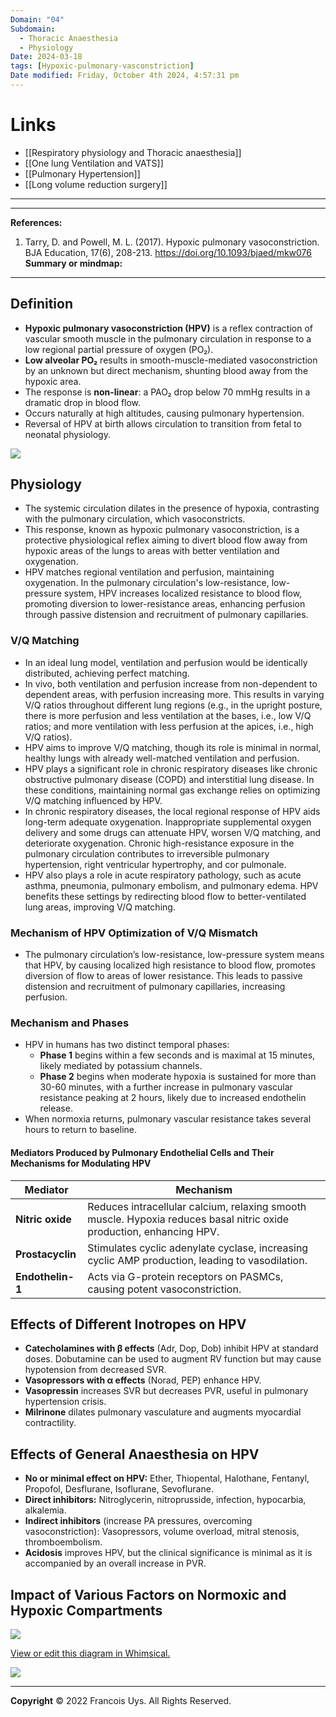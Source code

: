```yaml
---
Domain: "04"
Subdomain:
  - Thoracic Anaesthesia
  - Physiology
Date: 2024-03-18
tags: [Hypoxic-pulmonary-vasconstriction]
Date modified: Friday, October 4th 2024, 4:57:31 pm
---
```


# Links
- [[Respiratory physiology and Thoracic anaesthesia]]
- [[One lung Ventilation and VATS]]
- [[Pulmonary Hypertension]]
- [[Long volume reduction surgery]]

---

---
**References:**

1. Tarry, D. and Powell, M. L. (2017). Hypoxic pulmonary vasoconstriction. BJA Education, 17(6), 208-213. https://doi.org/10.1093/bjaed/mkw076
**Summary or mindmap:**

---------------------------------------------------------------------------------------------

## Definition
- **Hypoxic pulmonary vasoconstriction (HPV)** is a reflex contraction of vascular smooth muscle in the pulmonary circulation in response to a low regional partial pressure of oxygen (PO₂).
- **Low alveolar PO₂** results in smooth-muscle-mediated vasoconstriction by an unknown but direct mechanism, shunting blood away from the hypoxic area.
- The response is **non-linear**: a PAO₂ drop below 70 mmHg results in a dramatic drop in blood flow.
- Occurs naturally at high altitudes, causing pulmonary hypertension.
- Reversal of HPV at birth allows circulation to transition from fetal to neonatal physiology.

![](Pasted%20image%2020240304123651.png)

## Physiology
- The systemic circulation dilates in the presence of hypoxia, contrasting with the pulmonary circulation, which vasoconstricts.
- This response, known as hypoxic pulmonary vasoconstriction, is a protective physiological reflex aiming to divert blood flow away from hypoxic areas of the lungs to areas with better ventilation and oxygenation.
- HPV matches regional ventilation and perfusion, maintaining oxygenation. In the pulmonary circulation's low-resistance, low-pressure system, HPV increases localized resistance to blood flow, promoting diversion to lower-resistance areas, enhancing perfusion through passive distension and recruitment of pulmonary capillaries.

### V/Q Matching
- In an ideal lung model, ventilation and perfusion would be identically distributed, achieving perfect matching.
- In vivo, both ventilation and perfusion increase from non-dependent to dependent areas, with perfusion increasing more. This results in varying V/Q ratios throughout different lung regions (e.g., in the upright posture, there is more perfusion and less ventilation at the bases, i.e., low V/Q ratios; and more ventilation with less perfusion at the apices, i.e., high V/Q ratios).
- HPV aims to improve V/Q matching, though its role is minimal in normal, healthy lungs with already well-matched ventilation and perfusion.
- HPV plays a significant role in chronic respiratory diseases like chronic obstructive pulmonary disease (COPD) and interstitial lung disease. In these conditions, maintaining normal gas exchange relies on optimizing V/Q matching influenced by HPV.
- In chronic respiratory diseases, the local regional response of HPV aids long-term adequate oxygenation. Inappropriate supplemental oxygen delivery and some drugs can attenuate HPV, worsen V/Q matching, and deteriorate oxygenation. Chronic high-resistance exposure in the pulmonary circulation contributes to irreversible pulmonary hypertension, right ventricular hypertrophy, and cor pulmonale.
- HPV also plays a role in acute respiratory pathology, such as acute asthma, pneumonia, pulmonary embolism, and pulmonary edema. HPV benefits these settings by redirecting blood flow to better-ventilated lung areas, improving V/Q matching.

### Mechanism of HPV Optimization of V/Q Mismatch
- The pulmonary circulation’s low-resistance, low-pressure system means that HPV, by causing localized high resistance to blood flow, promotes diversion of flow to areas of lower resistance. This leads to passive distension and recruitment of pulmonary capillaries, increasing perfusion.

### Mechanism and Phases
- HPV in humans has two distinct temporal phases:
	- **Phase 1** begins within a few seconds and is maximal at 15 minutes, likely mediated by potassium channels.
	- **Phase 2** begins when moderate hypoxia is sustained for more than 30-60 minutes, with a further increase in pulmonary vascular resistance peaking at 2 hours, likely due to increased endothelin release.
- When normoxia returns, pulmonary vascular resistance takes several hours to return to baseline.

#### Mediators Produced by Pulmonary Endothelial Cells and Their Mechanisms for Modulating HPV

| Mediator           | Mechanism                                                                 |
|--------------------|--------------------------------------------------------------------------|
| **Nitric oxide**   | Reduces intracellular calcium, relaxing smooth muscle. Hypoxia reduces basal nitric oxide production, enhancing HPV. |
| **Prostacyclin**   | Stimulates cyclic adenylate cyclase, increasing cyclic AMP production, leading to vasodilation. |
| **Endothelin-1**   | Acts via G-protein receptors on PASMCs, causing potent vasoconstriction. |

## Effects of Different Inotropes on HPV
- **Catecholamines with β effects** (Adr, Dop, Dob) inhibit HPV at standard doses. Dobutamine can be used to augment RV function but may cause hypotension from decreased SVR.
- **Vasopressors with α effects** (Norad, PEP) enhance HPV.
- **Vasopressin** increases SVR but decreases PVR, useful in pulmonary hypertension crisis.
- **Milrinone** dilates pulmonary vasculature and augments myocardial contractility.

## Effects of General Anaesthesia on HPV
- **No or minimal effect on HPV:** Ether, Thiopental, Halothane, Fentanyl, Propofol, Desflurane, Isoflurane, Sevoflurane.
- **Direct inhibitors:** Nitroglycerin, nitroprusside, infection, hypocarbia, alkalemia.
- **Indirect inhibitors** (increase PA pressures, overcoming vasoconstriction): Vasopressors, volume overload, mitral stenosis, thromboembolism.
- **Acidosis** improves HPV, but the clinical significance is minimal as it is accompanied by an overall increase in PVR.

## Impact of Various Factors on Normoxic and Hypoxic Compartments

![](Pasted%20image%2020240701173128.png)

[View or edit this diagram in Whimsical.](https://whimsical.com/impact-of-factors-on-hypoxic-and-normoxic-compartments-Fv22LSaq4aTnYWAroqQhxF?ref=chatgpt)

![](Pasted%20image%2020240304123828.png)


---

**Copyright**
© 2022 Francois Uys. All Rights Reserved.
